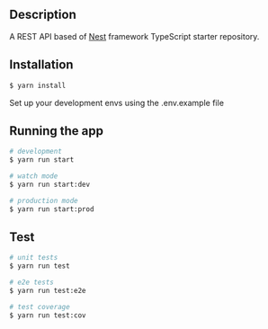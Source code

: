 ## Description

A REST API based of [Nest](https://github.com/nestjs/nest) framework TypeScript starter repository.

## Installation

```bash
$ yarn install
```

Set up your development envs using the .env.example file

## Running the app

```bash
# development
$ yarn run start

# watch mode
$ yarn run start:dev

# production mode
$ yarn run start:prod
```

## Test

```bash
# unit tests
$ yarn run test

# e2e tests
$ yarn run test:e2e

# test coverage
$ yarn run test:cov
```

